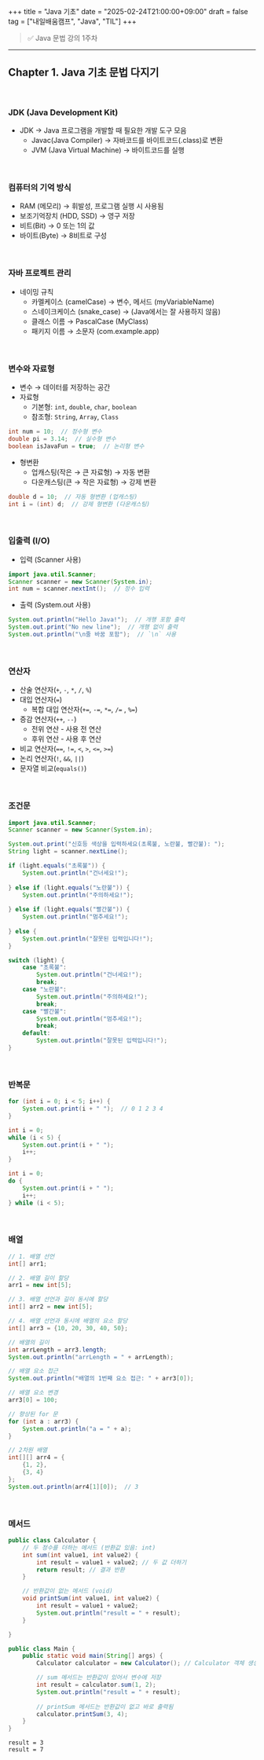 +++
title = "Java 기초"
date = "2025-02-24T21:00:00+09:00"
draft = false
tag = ["내일배움캠프", "Java", "TIL"]
+++

> ✅ Java 문법 강의 1주차  

<hr>

## Chapter 1. Java 기초 문법 다지기

<br>

### JDK (Java Development Kit)
- JDK → Java 프로그램을 개발할 때 필요한 개발 도구 모음
    - Javac(Java Compiler) → 자바코드를 바이트코드(.class)로 변환
    - JVM (Java Virtual Machine) → 바이트코드를 실행

<br>

### 컴퓨터의 기억 방식
- RAM (메모리) → 휘발성, 프로그램 실행 시 사용됨
- 보조기억장치 (HDD, SSD) → 영구 저장
- 비트(Bit) → 0 또는 1의 값
- 바이트(Byte) → 8비트로 구성

<br>

### 자바 프로젝트 관리
- 네이밍 규칙
    - 카멜케이스 (camelCase) → 변수, 메서드 (myVariableName)
    - 스네이크케이스 (snake_case) → (Java에서는 잘 사용하지 않음)
    - 클래스 이름 → PascalCase (MyClass)
    - 패키지 이름 → 소문자 (com.example.app)

<br>

### 변수와 자료형
- 변수 → 데이터를 저장하는 공간
- 자료형
    - 기본형: `int`, `double`, `char`, `boolean`
    - 참조형: `String`, `Array`, `Class`
```java
int num = 10;  // 정수형 변수
double pi = 3.14;  // 실수형 변수
boolean isJavaFun = true;  // 논리형 변수
```
- 형변환
    - 업캐스팅(작은 → 큰 자료형) → 자동 변환
    - 다운캐스팅(큰 → 작은 자료형) → 강제 변환
```java
double d = 10;  // 자동 형변환 (업캐스팅)
int i = (int) d;  // 강제 형변환 (다운캐스팅)
```

<br>

### 입출력 (I/O)
- 입력 (Scanner 사용)
```java
import java.util.Scanner;
Scanner scanner = new Scanner(System.in);
int num = scanner.nextInt();  // 정수 입력
```
- 출력 (System.out 사용)
```java
System.out.println("Hello Java!");  // 개행 포함 출력
System.out.print("No new line");  // 개행 없이 출력
System.out.println("\n줄 바꿈 포함");  // `\n` 사용
```

<br>

### 연산자
- 산술 연산자(`+`, `-`, `*`, `/`, `%`)
- 대입 연산자(`=`)
    - 복합 대입 연산자(`+=`, `-=`, `*=`, `/=` , `%=`)
- 증감 연산자(`++`, `--`)
    - 전위 연산 - 사용 전 연산
    - 후위 연산 - 사용 후 연산
- 비교 연산자(`==`, `!=`, `<`, `>`, `<=`, `>=`)
- 논리 연산자(`!`, `&&`, `||`)
- 문자열 비교(`equals()`)

<br>

### 조건문
```java
import java.util.Scanner;
Scanner scanner = new Scanner(System.in);

System.out.print("신호등 색상을 입력하세요(초록불, 노란불, 빨간불): ");
String light = scanner.nextLine();
```
```java
if (light.equals("초록불")) {
	System.out.println("건너세요!");
    
} else if (light.equals("노란불")) {
	System.out.println("주의하세요!");
    
} else if (light.equals("빨간불")) {
	System.out.println("멈추세요!");
    
} else {
	System.out.println("잘못된 입력입니다!");
}
```
```java
switch (light) {
	case "초록불":
    	System.out.println("건너세요!");
        break;
	case "노란불":
    	System.out.println("주의하세요!");
		break;
	case "빨간불":
    	System.out.println("멈추세요!");
        break;
	default:
    	System.out.println("잘못된 입력입니다!");
}
```

<br>

### 반복문
```java
for (int i = 0; i < 5; i++) {
    System.out.print(i + " ");  // 0 1 2 3 4
}
```
```java
int i = 0;
while (i < 5) {
    System.out.print(i + " ");
    i++;
}
```
```java
int i = 0;
do {
    System.out.print(i + " ");
    i++;
} while (i < 5);
```

<br>

### 배열
```java
// 1. 배열 선언
int[] arr1;

// 2. 배열 길이 할당
arr1 = new int[5];

// 3. 배열 선언과 길이 동시에 할당
int[] arr2 = new int[5];

// 4. 배열 선언과 동시에 배열의 요소 할당
int[] arr3 = {10, 20, 30, 40, 50};

// 배열의 길이
int arrLength = arr3.length;
System.out.println("arrLength = " + arrLength);

// 배열 요소 접근
System.out.println("배열의 1번째 요소 접근: " + arr3[0]);

// 배열 요소 변경
arr3[0] = 100;

// 향상된 for 문
for (int a : arr3) {
	System.out.println("a = " + a);
}

// 2차원 배열
int[][] arr4 = {
    {1, 2},
    {3, 4}
};
System.out.println(arr4[1][0]);  // 3
```

<br>

### 메서드
```java
public class Calculator {
	// 두 정수를 더하는 메서드 (반환값 있음: int)
    int sum(int value1, int value2) {
        int result = value1 + value2; // 두 값 더하기
        return result; // 결과 반환
    }

	// 반환값이 없는 메서드 (void)
    void printSum(int value1, int value2) {
        int result = value1 + value2;
        System.out.println("result = " + result);
    }

}
```
```java
public class Main {
    public static void main(String[] args) {
        Calculator calculator = new Calculator(); // Calculator 객체 생성

		// sum 메서드는 반환값이 있어서 변수에 저장
        int result = calculator.sum(1, 2);
        System.out.println("result = " + result);
        
        // printSum 메서드는 반환값이 없고 바로 출력됨
        calculator.printSum(3, 4);
    }
}
```
```
result = 3
result = 7
```